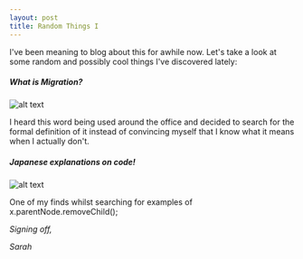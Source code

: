 ```yaml
---
layout: post
title: Random Things I
---
```

I've been meaning to blog about this for awhile now. Let's take a look at some random and possibly cool things I've discovered lately:

##### What is Migration?

![alt text](https://www.dropbox.com/sc/37iw54xfifwgukf/AABPsmVwd7s18f190W0VsEcka?dl=1)

I heard this word being used around the office and decided to search for the formal definition of it instead of convincing myself that I know what it means when I actually don't.

##### Japanese explanations on code!

![alt text](https://www.dropbox.com/sc/wfb999oe0gksyqm/AACDIMebBIEQwt9v2rKQ_Hvqa?dl=1)

One of my finds whilst searching for examples of x.parentNode.removeChild();

*Signing off,*

*Sarah*
